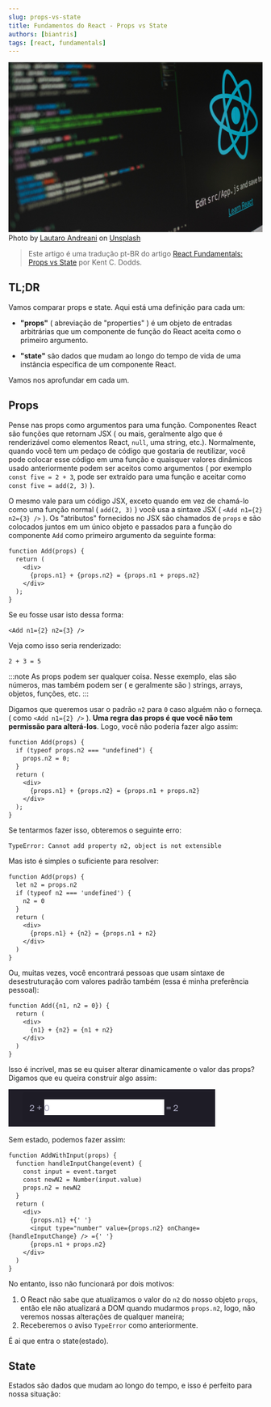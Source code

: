 ```yaml
---
slug: props-vs-state
title: Fundamentos do React - Props vs State
authors: [biantris]
tags: [react, fundamentals]
---
```


![banner image](./img/lautaro-andreani-UYsBCu9RP3Y-unsplash.jpg)
Photo by <a href="https://unsplash.com/@lautaroandreani?utm_source=unsplash&utm_medium=referral&utm_content=creditCopyText">Lautaro Andreani</a> on <a href="https://unsplash.com/s/photos/react?utm_source=unsplash&utm_medium=referral&utm_content=creditCopyText">Unsplash</a>
  

> Este artigo é uma tradução pt-BR do artigo [React Fundamentals: Props vs State](https://kentcdodds.com/blog/props-vs-state) por Kent C. Dodds.

## TL;DR

Vamos comparar props e state. Aqui está uma definição para cada um:

- **"props"** ( abreviação de "properties" ) é um objeto de entradas arbitrárias que um componente de função do
  React aceita como o primeiro argumento.

- **"state"** são dados que mudam ao longo do tempo de vida de uma instância específica de um componente React.

Vamos nos aprofundar em cada um.

## Props

Pense nas props como argumentos para uma função. Componentes React são funções que retornam JSX ( ou mais, geralmente algo que é renderizável
como elementos React, `null`, uma string, etc.). Normalmente, quando você tem um pedaço de código que gostaria de reutilizar, você pode colocar
esse código em uma função e quaisquer valores dinâmicos usado anteriormente podem ser aceitos como argumentos ( por exemplo `const five = 2 + 3`,
pode ser extraído para uma função e aceitar como `const five = add(2, 3)` ).

O mesmo vale para um código JSX, exceto quando em vez de chamá-lo como uma função normal ( `add(2, 3)` )
você usa a sintaxe JSX ( `<Add n1={2} n2={3} />` ). Os "atributos" fornecidos no JSX são chamados de `props` e são colocados
juntos em um único objeto e passados para a função do componente `Add` como primeiro argumento da seguinte forma:

```tsx
function Add(props) {
  return (
    <div>
      {props.n1} + {props.n2} = {props.n1 + props.n2}
    </div>
  );
}
```

Se eu fosse usar isto dessa forma:

```tsx
<Add n1={2} n2={3} />
```

Veja como isso seria renderizado:

```
2 + 3 = 5
```

:::note
As props podem ser qualquer coisa. Nesse exemplo, elas são números, mas também podem ser ( e geralmente são ) strings, arrays, objetos, funções, etc.
:::

Digamos que queremos usar o padrão `n2` para `0` caso alguém não o forneça. ( como `<Add n1={2} />` ). **Uma regra das props é que você não tem permissão para alterá-los**. Logo, você não poderia fazer algo assim:

```tsx
function Add(props) {
  if (typeof props.n2 === "undefined") {
    props.n2 = 0;
  }
  return (
    <div>
      {props.n1} + {props.n2} = {props.n1 + props.n2}
    </div>
  );
}
```
Se tentarmos fazer isso, obteremos o seguinte erro:

```
TypeError: Cannot add property n2, object is not extensible
```

Mas isto é simples o suficiente para resolver:

```tsx
function Add(props) {
  let n2 = props.n2
  if (typeof n2 === 'undefined') {
    n2 = 0
  }
  return (
    <div>
      {props.n1} + {n2} = {props.n1 + n2}
    </div>
  )
}
```

Ou, muitas vezes, você encontrará pessoas que usam sintaxe de desestruturação com valores padrão também (essa é minha preferência pessoal):

```tsx
function Add({n1, n2 = 0}) {
  return (
    <div>
      {n1} + {n2} = {n1 + n2}
    </div>
  )
}
```

Isso é incrível, mas se eu quiser alterar dinamicamente o valor das props? Digamos que eu queira construir algo assim:

![Input image](./img/input-ex.png)

Sem estado, podemos fazer assim:

```tsx
function AddWithInput(props) {
  function handleInputChange(event) {
    const input = event.target
    const newN2 = Number(input.value)
    props.n2 = newN2
  }
  return (
    <div>
      {props.n1} +{' '}
      <input type="number" value={props.n2} onChange={handleInputChange} /> ={' '}
      {props.n1 + props.n2}
    </div>
  )
}
```
No entanto, isso não funcionará por dois motivos:

1. O React não sabe que atualizamos o valor do `n2` do nosso objeto `props`, então ele não atualizará a DOM quando mudarmos `props.n2`,
logo, não veremos nossas alterações de qualquer maneira;
2. Receberemos o aviso `TypeError` como anteriormente.

É ai que entra o state(estado).

## State
Estados são dados que mudam ao longo do tempo, e isso é perfeito para nossa situação: